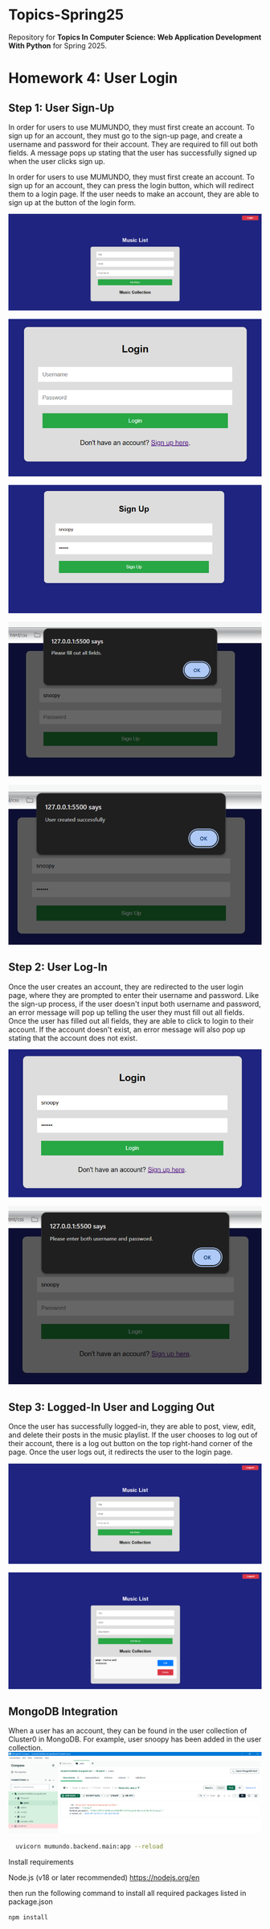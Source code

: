 # Topics-Spring25
Repository for **Topics In Computer Science: Web Application Development With Python** for Spring 2025.

# **Homework 4: User Login**

## **Step 1: User Sign-Up**
In order for users to use MUMUNDO, they must first create an account. To sign up for an account, they must go to the sign-up page, and create a username and password for their account. They are required to fill out both fields. A message pops up stating that the user has successfully signed up when the user clicks sign up.

In order for users to use MUMUNDO, they must first create an account. To sign up for an account, they can press the login button, which will redirect them to a login page. If the user needs to make an account, they are able to sign up at the button of the login form.

![User Starts Here](https://github.com/mescobarbrenes/Topics-Spring25/blob/main/images_hw4/hw4_start.png?raw=true)

![User Redirected to Login Page](https://github.com/mescobarbrenes/Topics-Spring25/blob/main/images_hw4/hw4_redirected_1.png?raw=true)

![User Sign-Up Page](https://github.com/mescobarbrenes/Topics-Spring25/blob/main/images_hw4/hw4_signup_1.png?raw=true)

![User Sign-Up Error](https://github.com/mescobarbrenes/Topics-Spring25/blob/main/images_hw4/hw4_signup_2.png?raw=true)

![User Successful Sign-Up](https://github.com/mescobarbrenes/Topics-Spring25/blob/main/images_hw4/hw4_signup_3.png?raw=true)

## **Step 2: User Log-In**
Once the user creates an account, they are redirected to the user login page, where they are prompted to enter their username and password. Like the sign-up process, if the user doesn't input both username and password, an error message will pop up telling the user they must fill out all fields. Once the user has filled out all fields, they are able to click to login to their account. If the account doesn't exist, an error message will also pop up stating that the account does not exist.

![User Login Page](https://github.com/mescobarbrenes/Topics-Spring25/blob/main/images_hw4/hw4_login_1.png?raw=true)

![User Login Error](https://github.com/mescobarbrenes/Topics-Spring25/blob/main/images_hw4/hw4_login_2.png?raw=true)

## **Step 3: Logged-In User and Logging Out**
Once the user has successfully logged-in, they are able to post, view, edit, and delete their posts in the music playlist. If the user chooses to log out of their account, there is a log out button on the top right-hand corner of the page. Once the user logs out, it redirects the user to the login page.

![Logged-In User 1](https://github.com/mescobarbrenes/Topics-Spring25/blob/main/images_hw4/hw4_loggedin_1.png?raw=true)

![Logged-In User 2](https://github.com/mescobarbrenes/Topics-Spring25/blob/main/images_hw4/hw4_loggedin_2.png?raw=true)

## **MongoDB Integration**
When a user has an account, they can be found in the user collection of Cluster0 in MongoDB. For example, user snoopy has been added in the user collection.
![MongoDB Integration](https://github.com/mescobarbrenes/Topics-Spring25/blob/main/images_hw4/hw4_mongodb.png?raw=true)

```bash 
  uvicorn mumundo.backend.main:app --reload
```

Install requirements

Node.js (v18 or later recommended)
https://nodejs.org/en

then run the following command to install all required packages listed in package.json

```bash
npm install
```


